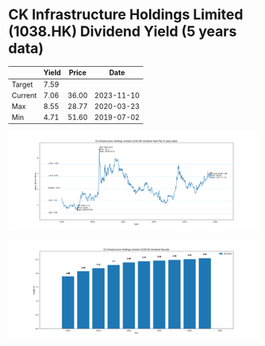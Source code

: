 # CK Infrastructure Holdings Limited (1038.HK) Dividend Yield (5 years data)

|     | Yield   | Price | Date       |
|-----|---------|-------|------------|
| Target | 7.59 |  |  |
| Current | 7.06 | 36.00  | 2023-11-10 |
| Max | 8.55 | 28.77  | 2020-03-23 |
| Min | 4.71 | 51.60  | 2019-07-02 |

![Plot of Dividend Yield for CK Infrastructure Holdings Limited (1038.HK)](1038_div_5.png)

![Plot of Annual Dividend Per Unit for CK Infrastructure Holdings Limited (1038.HK)](1038_yearly_dpu.png)
